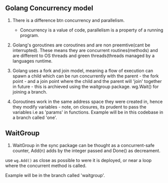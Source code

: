 ## Golang Concurrency model
1. There is a difference btn concurrency and parallelism.  
	- Concurrency is a value of code, parallelism is a property of a running program.  
2. Golang's goroutines are coroutines and are non preemtive(cant be interrupted). These means they are concurrent routines(methods) and are different to OS threads and green threads(threads managed by a languages runtime.  
  

3. Golang uses a fork and join model, meaning a flow of execution can spawn a child which can be run concurrently with the parent - the fork point - and a join point where the child and the parent will 'join' together in  future - this is archieved using the waitgroup package. wg.Wait() for joining a branch.    

4. Goroutines work in the same address space they were created in, hence they modify variables - note, on closures, its prudent to pass the variables i.e as 'params' in functions. Example will be in this codebase in a branch called 'one'.  
  
## WaitGroup  
1. WaitGroup in the sync package can be thought as a concurrent-safe counter, Add(n) adds by the integer passed and Done() as decreament.  

use `wg.Add()` as close as possible to were it is deployed, or near a loop where the concurrent method is called.  

Example will be in the branch called 'waitgroup'.  
